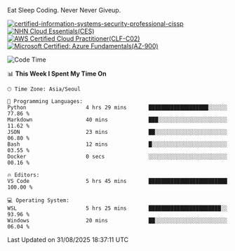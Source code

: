 Eat Sleep Coding.
Never Never Giveup.

[![certified-information-systems-security-professional-cissp](https://github.com/user-attachments/assets/d259884f-7f9a-4d80-a663-6968ead7464a)](https://www.credly.com/badges/f394a010-85a0-450b-9136-8043af01d71c/public_url)
[![NHN Cloud Essentials(CES)](https://github.com/user-attachments/assets/f405dcae-c923-424d-927f-e993bac10fa9)](https://www.nhncloud.com/kr/edu/certification/search)
[![AWS Certified Cloud Practitioner(CLF-C02)](https://github.com/user-attachments/assets/5199a6f5-42d5-4e70-b493-16c3fd42e691)](https://www.credly.com/badges/235e2b66-a782-4a21-ac77-ac4e42037113)
[![Microsoft Certified: Azure Fundamentals(AZ-900)](https://github.com/user-attachments/assets/7eb23f86-6311-42f9-83ab-166a25656710)](https://learn.microsoft.com/en-us/users/tiaz0128/credentials/ca6706271c8233ef)

<!--START_SECTION:waka-->
![Code Time](http://img.shields.io/badge/Code%20Time-4%2C361%20hrs%2010%20mins-blue)

📊 **This Week I Spent My Time On** 

```text
🕑︎ Time Zone: Asia/Seoul

💬 Programming Languages: 
Python                   4 hrs 29 mins       ███████████████████░░░░░░   77.86 % 
Markdown                 40 mins             ███░░░░░░░░░░░░░░░░░░░░░░   11.62 % 
JSON                     23 mins             ██░░░░░░░░░░░░░░░░░░░░░░░   06.80 % 
Bash                     12 mins             █░░░░░░░░░░░░░░░░░░░░░░░░   03.55 % 
Docker                   0 secs              ░░░░░░░░░░░░░░░░░░░░░░░░░   00.16 % 

🔥 Editors: 
VS Code                  5 hrs 45 mins       █████████████████████████   100.00 % 

💻 Operating System: 
WSL                      5 hrs 25 mins       ███████████████████████░░   93.96 % 
Windows                  20 mins             ██░░░░░░░░░░░░░░░░░░░░░░░   06.04 % 
```


 Last Updated on 31/08/2025 18:37:11 UTC
<!--END_SECTION:waka-->
